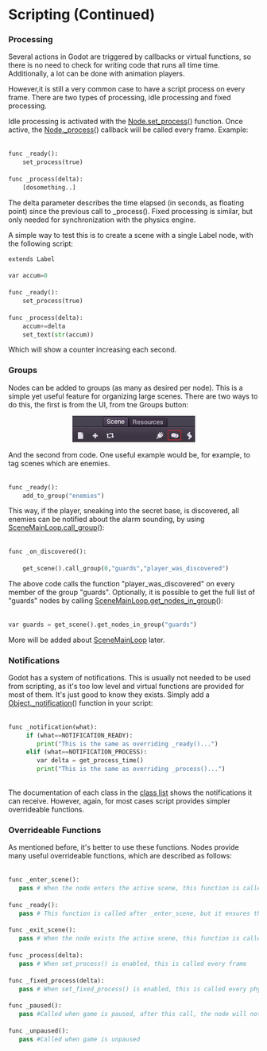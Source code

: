 # Scripting (Continued)

### Processing

Several actions in Godot are triggered by callbacks or virtual functions, so there is no need to check for writing code that runs all time time. Additionally, a lot can be done with animation players.

However,it is still a very common case to have a script process on every frame. There are two types of processing, idle processing and fixed processing.

Idle processing is activated with the [Node.set_process](class_list/node#set_process)() function. Once active, the [Node._process](class_list/node#set_process)() callback will be called every frame. Example:

```python

func _ready():
	set_process(true)

func _process(delta):
	[dosomething..]

```
The delta parameter describes the time elapsed (in seconds, as floating point) since the previous call to _process().
Fixed processing is similar, but only needed for synchronization with the physics engine.

A simple way to test this is to create a scene with a single Label node, with the following script:

```python 
extends Label

var accum=0

func _ready():
	set_process(true)

func _process(delta):
	accum+=delta
	set_text(str(accum))

```

Which will show a counter increasing each second.

### Groups

Nodes can be added to groups (as many as desired per node). This is a simple yet useful feature for organizing large scenes. There are two ways to do this, the first is from the UI, from tne Groups button:

<p align="center"><img src="images/groups.png"></p>

And the second from code. One useful example would be, for example, to tag scenes which are enemies. 

```python 

func _ready():
	add_to_group("enemies")

```

This way, if the player, sneaking into the secret base, is discovered, all enemies can be notified about the alarm sounding, by using [SceneMainLoop.call_group](class_list/scenemainloop#call_group)():

```python 

func _on_discovered():

	get_scene().call_group(0,"guards","player_was_discovered")

```

The above code calls the function "player_was_discovered" on every member of the group "guards".
Optionally, it is possible to get the full list of "guards" nodes by calling [SceneMainLoop.get_nodes_in_group](class_list/scenemainloop#get_nodes_in_group)():

```python

var guards = get_scene().get_nodes_in_group("guards")

```

More will be added about [SceneMainLoop](class_list/scenemainloop) later.


### Notifications

Godot has a system of notifications. This is usually not needed to be used from scripting, as it's too low level and virtual functions are provided for most of them. It's just good to know they exists. Simply add a [Object._notification](class_list/object#_notification)() function in your script:

```python

func _notification(what):
     if (what==NOTIFICATION_READY):
        print("This is the same as overriding _ready()...")
     elif (what==NOTIFICATION_PROCESS):     
        var delta = get_process_time()
        print("This is the same as overriding _process()...")
        
```

The documentation of each class in the [class list](class_list/class_list) shows the notifications it can receive. However, again, for most cases script provides simpler overrideable functions.

### Overrideable Functions

As mentioned before, it's better to use these functions. Nodes provide many useful overrideable functions, which are described as follows:

```python

func _enter_scene():
   pass # When the node enters the active scene, this function is called. Children nodes have not entered the active scene yet. In general, it's better to use _ready() for most cases.

func _ready():
   pass # This function is called after _enter_scene, but it ensures that all children nodes have also entered the active scene, and they are all functional.
   
func _exit_scene():
   pass # When the node exists the active scene, this function is called. Children nodes have all exited the active scene at this point.
   
func _process(delta):
   pass # When set_process() is enabled, this is called every frame

func _fixed_process(delta):
   pass # When set_fixed_process() is enabled, this is called every physics frame
   
func _paused():
   pass #Called when game is paused, after this call, the node will not receive any more process callbacks
   
func _unpaused():
   pass #Called when game is unpaused   
   
```


